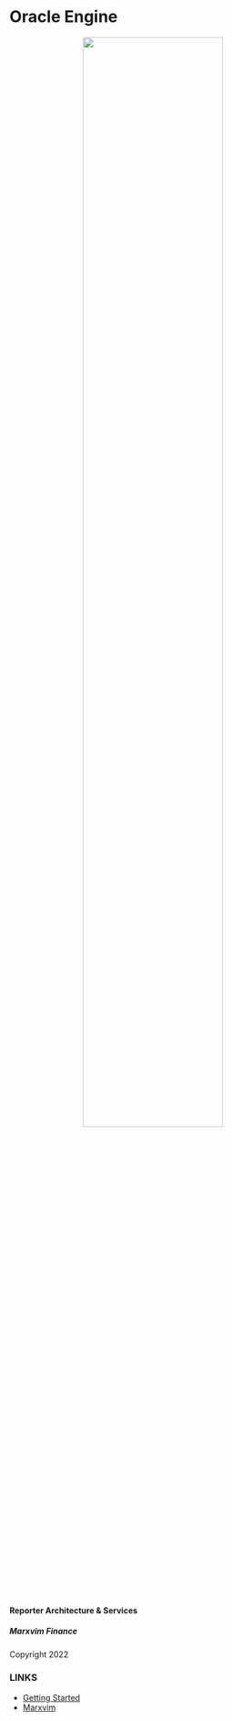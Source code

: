 # Oracle Engine

<p align="center" width="100%">
    <img width="70%" src="https://media.giphy.com/media/HZGgKm3w5k7xeKVU2l/giphy.gif">
</p>

#### Reporter Architecture & Services
##### Marxvim Finance
 Copyright 2022
 
### LINKS
- [Getting Started](https://marxvim-1.gitbook.io/developers/oracle-engine/getting-started)
- [Marxvim](https://www.marxvim.com)

